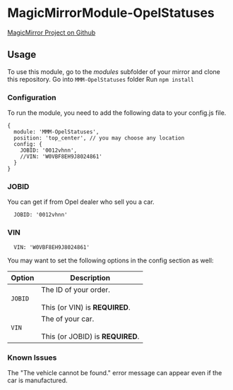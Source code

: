 # MagicMirrorModule-OpelStatuses

[MagicMirror Project on Github](https://github.com/MichMich/MagicMirror)

## Usage 

To use this module, go to the *modules* subfolder of your mirror and clone this repository.
Go into `MMM-OpelStatuses` folder
Run `npm install`

### Configuration

To run the module, you need to add the following data to your config.js file.

```
{
  module: 'MMM-OpelStatuses',
  position: 'top_center', // you may choose any location
  config: {
    JOBID: '0012vhnn',
    //VIN: 'W0VBF8EH9J8024861'
  }
}
```
### JOBID
You can get if from Opel dealer who sell you a car.
```
  JOBID: '0012vhnn'
```

### VIN
```
  VIN: 'W0VBF8EH9J8024861'
```

You may want to set the following options in the config section as well:

| Option |  Description | 
|---|---|
| `JOBID` | The ID of your order.<br><br>This (or VIN) is **REQUIRED**. | 
| `VIN` | The of your car.<br><br>This (or JOBID) is **REQUIRED**. | 

### Known Issues
The "The vehicle cannot be found." error message can appear even if the car is manufactured.
